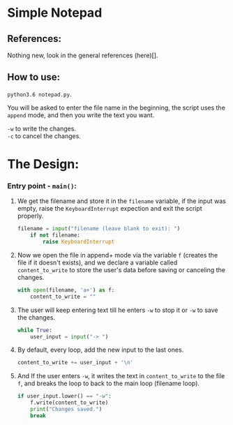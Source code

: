 # Simple Notepad

## References:
Nothing new, look in the general references (here)[].

## How to use:
`python3.6 notepad.py`.

You will be asked to enter the file name in the beginning, the script uses the `append` mode, and then you write the text you want.

`-w` to write the changes.<br>
`-c` to cancel the changes.

# The Design:
### Entry point - `main()`:
1. We get the filename and store it in the `filename` variable, if the input was empty, raise the `KeyboardInterrupt` expection and exit the script properly.

	```python
	filename = input("filename (leave blank to exit): ")
		if not filename:
			raise KeyboardInterrupt
	```

2. Now we open the file in append+ mode via the variable `f` (creates the file if it doesn't exists), and we declare a variable called `content_to_write` to store the user's data before saving or canceling the changes.

	```python
	with open(filename, 'a+') as f:
		content_to_write = ""
	```

3. The user will keep entering text till he enters `-w` to stop it or `-w` to save the changes.

	```python
	while True:
		user_input = input("-> ")
	```

4. By default, every loop, add the new input to the last ones.

	```python
	content_to_write += user_input + '\n'
	```

5. And If the user enters `-w`, it writes the text in `content_to_write` to the file `f`, and breaks the loop to back to the main loop (filename loop).

	```python
	if user_input.lower() == "-w":
		f.write(content_to_write)
		print("Changes saved.")
		break
	```